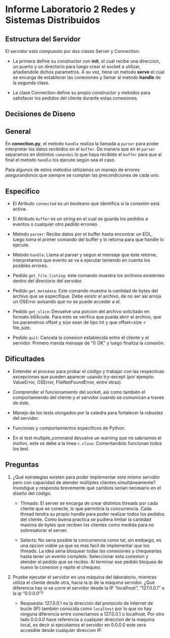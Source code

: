 # Informe Laboratorio 2 Redes y Sistemas Distribuidos


## Estructura del Servidor

El servidor está compuesto por dos clases Server y Connection:

- La primera define su constructor con ****init****, el cual recibe una
direccion, un puerto y un directorio para luego crear el socket a utilizar,
añadiendole dichos parametros. A su vez, tiene un metodo **serve** el cual se
encarga de establecer las conexiones y llamar al metodo **handle** de la
segunda clase.

- La clase Connection define su propio constructor y metodos para satisfacer
los pedidos del cliente durante estas conexiones.

## Decisiones de Diseno

## General

En **conection.py**, el metodo `handle` realiza la llamada a `parser` para
poder interpretar los datos recibidos en el `buffer`. De manera que en el
`parser` separamos en distintos `comandos` lo que haya recibido el `buffer`
para que al final el metodo `handle` los ejecute según sea el caso.

Para algunos de estos métodos utilizamos un manejo de errores asegurandonos que
siempre se cumplan las precondiciones de cada uno.

## Especifico

- El Atributo `connected` es un booleano que identifica si la conexión está
activa.

- El Atributo `buffer` es un string en el cual se guarda los pedidos a eventos
o cualquier otro pedido erroneo.

- Metodo `parser`: Recibe datos por el buffer hasta encontrar un EOL, luego
toma el primer comando del buffer y lo retorna para que handle lo ejecute.

- Metodo `handle`: Llama al parser y segun el mensaje que éste retorne,
interpretamos que evento se va a ejecutar teniendo en cuenta los posibles
errores.

- Pedido `get_file_listing`: este comando muestra los archivos existentes
dentro del directorio del servidor.

- Pedido `get_metadata`: Este comando muestra la cantidad de bytes del archivo
que se especifique. Debe existir el archivo, de no ser asi arroja un OSError
avisando que no se puede acceder a el.

- Pedido `get_slice`: Devuelve una porcion del archivo solicitado en formato
b64code. Para esto se verifica que pueda abrir el archivo, que los parametros
offset y size sean de tipo int y que offset+size < file_size.

- Pedido `quit`: Cancela la conexion establecida entre el cliente y el
servidor. Primero manda mensaje de "0 OK" y luego finaliza la conexión.

## Dificultades

- Entender el proceso para probar el código y trabajar con las respectivas
excepciones que pueden aparecer usando try-except (por ejemplo: ValueError,
OSError, FileNotFoundError, entre otras).

- Comprender el funcionamiento del socket, asi como también el comportamiendo
del cliente y el servidor cuando se comunican a traves de éste.

- Manejo de los tests otorgados por la catedra para fortalecer la robustez del
servidor.

- Funciones y comportamientos especificos de Python.

- En el test multiple_command devuelve un warning que no sabriamos el motivo, este
se debe a la linea `c.close`. Comentandolo funcionan todos los test.

## Preguntas

1. ¿Qué estrategias existen para poder implementar este mismo servidor pero con
capacidad de atender múltiples clientes simultáneamente? Investigue y responda
brevemente qué cambios serían necesario en el diseño del código.

    - Threads:
    El server se encarga de crear distintos threads por cada cliente que se
    conecte, lo que permitiria la concurrencia. Cada thread tendra su propio
    handle para poder realizar todos los pedidos del cliente. Como buena
    practica se pudiera limitar la cantidad maxima de bytes que reciben los
    clientes como medida para no sobresaturar el server.

    - Selects:
    No seria posible la concurrencia como tal, sin embargo, es una opcion
    viable ya que es mas facil de implementar que los threads. La idea seria
    bloquear todas las conexiones y chequearlas hasta tener un evento completo.
    Seleccionar esta conexion y atender el pedido que se recibio. Al terminar
    ese pedido bloquea de nuevo la conexion y repite el chequeo.

2. Pruebe ejecutar el servidor en una máquina del laboratorio, mientras utiliza
el cliente desde otra, hacia la ip de la máquina servidor. ¿Qué diferencia hay
si se corre el servidor desde la IP “localhost”, “127.0.0.1” o la ip “0.0.0.0”?

    - Respuesta:
    127.0.0.1 es la dirección del protocolo de Internet de bucle (IP)
    también conocida como `localhost` por lo que no hay ninguna diferencia
    entre conectarnos a 127.0.0.1 o localhost.
    Por otro lado 0.0.0.0 hace referencia a cualquier direccion de la maquina local,
    es decir si ejecutamos el servidor en 0.0.0.0 este sera accesible desde cualquier
    direccion IP.
